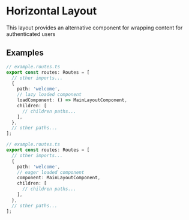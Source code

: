 # Horizontal Layout

This layout provides an alternative component for wrapping content for authenticated users

## Examples

```typescript
// example.routes.ts
export const routes: Routes = [
  // other imports...
  {
    path: 'welcome',
    // lazy loaded component
    loadComponent: () => MainLayoutComponent,
    children: [
      // children paths...
    ],
  },
  // other paths...
];
```

```typescript
// example.routes.ts
export const routes: Routes = [
  // other imports...
  {
    path: 'welcome',
    // eager loaded component
    component: MainLayoutComponent,
    children: [
      // children paths...
    ],
  },
  // other paths...
];
```
